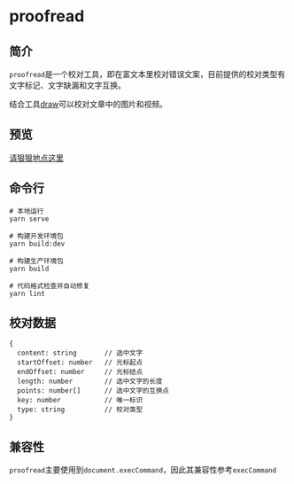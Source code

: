 # proofread

## 简介
`proofread`是一个校对工具，即在富文本里校对错误文案，目前提供的校对类型有文字标记、文字缺漏和文字互换。

结合工具[draw](https://github.com/luobin01/draw)可以校对文章中的图片和视频。

## 预览

[请狠狠地点这里](https://luobin01.github.io/proofread/examples/umd/)

## 命令行
````
# 本地运行
yarn serve

# 构建开发环境包
yarn build:dev

# 构建生产环境包
yarn build

# 代码格式检查并自动修复
yarn lint
````

## 校对数据
````
{
  content: string       // 选中文字
  startOffset: number   // 光标起点
  endOffset: number     // 光标结点
  length: number        // 选中文字的长度
  points: number[]      // 选中文字的互换点
  key: number           // 唯一标识
  type: string          // 校对类型
}
````

## 兼容性

`proofread`主要使用到`document.execCommand`，因此其兼容性参考`execCommand`
